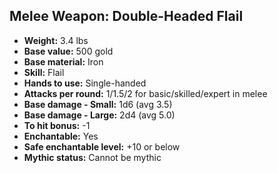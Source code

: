 ## Melee Weapon: Double-Headed Flail

- **Weight:** 3.4 lbs
- **Base value:** 500 gold
- **Base material:** Iron
- **Skill:** Flail
- **Hands to use:** Single-handed
- **Attacks per round:** 1/1.5/2 for basic/skilled/expert in melee
- **Base damage - Small:** 1d6 (avg 3.5)
- **Base damage - Large:** 2d4 (avg 5.0)
- **To hit bonus:** -1
- **Enchantable:** Yes
- **Safe enchantable level:** +10 or below
- **Mythic status:** Cannot be mythic
